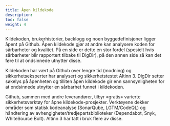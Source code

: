 ```yaml
---
title: Åpen kildekode
description: 
toc: false
weight: 4
---
```



Kildekoden, brukerhistorier, backlogg og noen byggedefinisjoner ligger åpent på Github.
Åpen kildekode gjør at andre kan analysere koden for sårbarheter og kvalitet.
På en side er dette en stor fordel (spesielt hvis sårbarheter blir rapportert tilbake til DigDir),
på den annen side så kan det føre til at ondsinnede utnytter disse.

Kildekoden har vært på Github over lengre tid (modning) og sikkerhetseksperter har analysert og sikkerhetstestet Altinn 3.
DigDir setter søkelys på åpenheten og tilliten åpen kildekode gir enn sannsynligheten for at ondsinnede utnytter en sårbarhet funnet i kildekoden.

Github, sammen med andre leverandører, tilbyr «gratis» varierte sikkerhetsverktøy for åpne kildekode-prosjekter.
Verktøyene dekker områder som statisk kodeanalyse (SonarQube, LGTM/CodeQL)
og håndtering av avhengigheter/tredjepartsbiblioteker (Dependabot, Snyk, WhiteSource Bolt).
Altinn 3 har tatt i bruk flere av disse. 